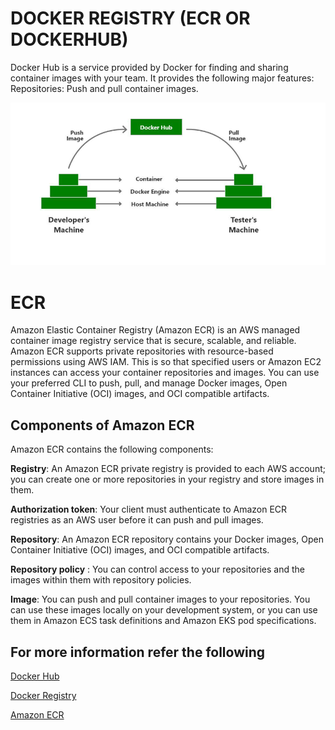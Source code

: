 # DOCKER REGISTRY (ECR OR DOCKERHUB)
Docker Hub is a service provided by Docker for finding and sharing container images with your team. It provides the following major features: Repositories: Push and pull container images.

![](Images/d1.png)

# ECR 

Amazon Elastic Container Registry (Amazon ECR) is an AWS managed container image registry service that is secure, scalable, and reliable. Amazon ECR supports private repositories with resource-based permissions using AWS IAM. This is so that specified users or Amazon EC2 instances can access your container repositories and images. You can use your preferred CLI to push, pull, and manage Docker images, Open Container Initiative (OCI) images, and OCI compatible artifacts.

## Components of Amazon ECR
Amazon ECR contains the following components:

**Registry**: An Amazon ECR private registry is provided to each AWS account; you can create one or more repositories in your registry and store images in them. 

**Authorization token**: Your client must authenticate to Amazon ECR registries as an AWS user before it can push and pull images. 

**Repository**: An Amazon ECR repository contains your Docker images, Open Container Initiative (OCI) images, and OCI compatible artifacts. 

**Repository policy** : You can control access to your repositories and the images within them with repository policies. 

**Image**: You can push and pull container images to your repositories. You can use these images locally on your development system, or you can use them in Amazon ECS task definitions and Amazon EKS pod specifications. 

## For more information refer the following

[Docker Hub](https://www.geeksforgeeks.org/what-is-docker-hub/)

[Docker Registry](https://jfrog.com/knowledge-base/docker-hub-and-docker-registries-a-beginners-guide/)

[Amazon ECR](https://docs.aws.amazon.com/AmazonECR/latest/userguide/what-is-ecr.html)

